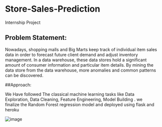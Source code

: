 # Store-Sales-Prediction
Internship Project
## Problem Statement:


Nowadays, shopping malls and Big Marts keep track of individual item sales data in
order to forecast future client demand and adjust inventory management. In a data
warehouse, these data stores hold a significant amount of consumer information and
particular item details. By mining the data store from the data warehouse, more
anomalies and common patterns can be discovered.

##Approach:

We Have followed The classical machine learning tasks like Data Exploration, Data Cleaning,
Feature Engineering, Model Building . we finalize the Random Forest regression model and deployed using flask and heroku


![image](https://user-images.githubusercontent.com/80624931/181878580-1ae3b043-1c89-45fb-9f63-528e88107762.png)

